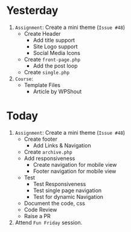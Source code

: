 # Yesterday
1. `Assignment`:  Create a mini theme (`Issue #48`) 
    - Create Header
        - Add title support
        - Site Logo support
        - Social Media Icons
    - Create `front-page.php`
        - Add the post loop
    - Create `single.php`
2. `Course`: 
    - Template Files
        - Article by WPShout

# Today
1. `Assignment`:  Create a mini theme (`Issue #48`) 
    - Create footer
        - Add Links & Navigation
    - Create `archive.php`
    - Add responsiveness
        - Create navigation for mobile view
        - Footer navigation for mobile view
    - Test
        - Test Responsiveness
        - Test single page navigation
        - Test for dynamic Navigation
    - Document the code, css
    - Code Review
    - Raise a PR
2. Attend `Fun Friday` session.
